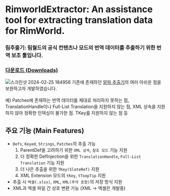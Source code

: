 # RimworldExtractor: An assistance tool for extracting translation data for RimWorld.
### 림추출기: 림월드의 공식 컨텐츠나 모드의 번역 데이터를 추출하기 위한 번역 보조 툴입니다.

### [다운로드 (Downloads)](https://github.com/csh1668/RimworldExtractor/releases)

![스크린샷 2024-02-25 184956](https://github.com/csh1668/RimworldExtractor/assets/18442452/75e36e73-3cc7-425d-9755-36c399f6ee34)
기존에 존재하던 [알파 추출기](https://github.com/Han-ju/AlphaExtractor)의 여러 아쉬운 점을 보완하고자 개발하였습니다. \
\
예) Patches에 존재하는 번역 데이터를 제대로 처리하지 못하는 점, TranslationHandle이나 Full-List Translation을 지원하지 않는 점, XML 상속을 지원하지 않아 정확한 인덱싱이 불가한 점. TKey를 지원하지 않는 점 등

## 주요 기능 (Main Features)

- `Defs`, `Keyed`, `Strings`, `Patches`의 추출 가능
  1. ParentDef을 고려하기 위한 `XML 상속`, `참조 모드` 기능 지원
  2. 더 정확한 DefInjection을 위한 `TranslationHandle`, `Full-List Translation` 기능 지원
  3. 더 나은 추출을 위한 `TKey(SlateRef)` 지원
  4. XML Extension 모드의 `tKey`, `tToopTip` 지원
- 추출 시 `엑셀(.xlsx)`, `XML`, `XML(주석 포함)`의 저장 방식 지원
- XML과 엑셀 파일 간 상호 변환 가능 (XML -> 엑셀은 개발중)
